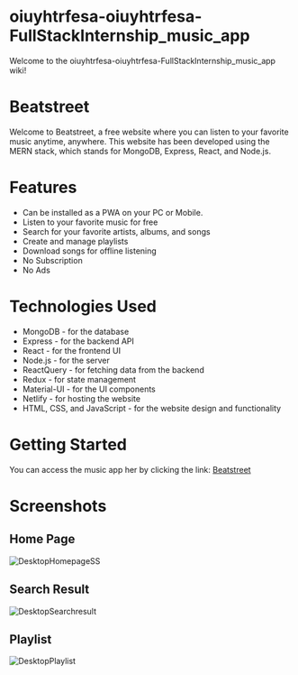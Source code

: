 # oiuyhtrfesa-oiuyhtrfesa-FullStackInternship_music_app
Welcome to the oiuyhtrfesa-oiuyhtrfesa-FullStackInternship_music_app wiki!
# Beatstreet

Welcome to Beatstreet, a free website where you can listen to your favorite music anytime, anywhere. This website has been developed using the MERN stack, which stands for MongoDB, Express, React, and Node.js.
# Features
* Can be installed as a PWA on your PC or Mobile.
* Listen to your favorite music for free
* Search for your favorite artists, albums, and songs
* Create and manage playlists
* Download songs for offline listening
* No Subscription
* No Ads
# Technologies Used
* MongoDB - for the database
* Express - for the backend API
* React - for the frontend UI
* Node.js - for the server
* ReactQuery - for fetching data from the backend
* Redux - for state management
* Material-UI - for the UI components
* Netlify - for hosting the website
* HTML, CSS, and JavaScript - for the website design and functionality
# Getting Started
You can access the music app her by clicking the link: [Beatstreet](https://beatstreet.netlify.app/)
# Screenshots
## Home Page
![DesktopHomepageSS](https://github.com/oiuyhtrfesa/oiuyhtrfesa-oiuyhtrfesa-FullStackInternship_music_app/assets/109503372/887d2e41-9f94-4aae-b544-3e9c70784857)
## Search Result
![DesktopSearchresult](https://github.com/oiuyhtrfesa/oiuyhtrfesa-oiuyhtrfesa-FullStackInternship_music_app/assets/109503372/23a20f66-9c45-4e92-bae1-c13d9c1666b6)
## Playlist
![DesktopPlaylist](https://github.com/oiuyhtrfesa/oiuyhtrfesa-oiuyhtrfesa-FullStackInternship_music_app/assets/109503372/0f11e723-234d-4104-bc57-de06c18ca6bb)
